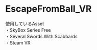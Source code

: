 # EscapeFromBall_VR
使用しているAsset<br>
・SkyBox Series Free <br>
・Several Swords With Scabbards <br>
・Steam VR<br>
